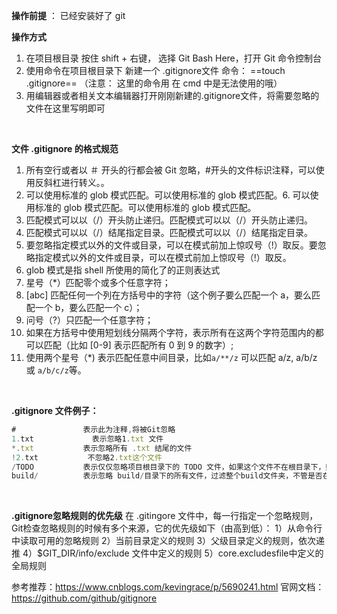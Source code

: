 **操作前提** ： 已经安装好了 git
<br/>

**操作方式**
1.  在项目根目录 按住 shift + 右键， 选择 Git Bash Here，打开 Git 命令控制台
2. 使用命令在项目根目录下 新建一个 .gitignore文件 命令： ==touch .gitignore== （注意： 这里的命令用 在 cmd 中是无法使用的哦）
3. 用编辑器或者相关文本编辑器打开刚刚新建的.gitignore文件，将需要忽略的文件在这里写明即可
<br/>

**文件 .gitignore 的格式规范**

1. 所有空行或者以 ＃ 开头的行都会被 Git 忽略，#开头的文件标识注释，可以使用反斜杠进行转义。。
2.  可以使用标准的 glob 模式匹配。可以使用标准的 glob 模式匹配。6. 可以使用标准的 glob 模式匹配。可以使用标准的 glob 模式匹配。
3. 匹配模式可以以（/）开头防止递归。匹配模式可以以（/）开头防止递归。
4. 匹配模式可以以（/）结尾指定目录。匹配模式可以以（/）结尾指定目录。
5. 要忽略指定模式以外的文件或目录，可以在模式前加上惊叹号（!）取反。要忽略指定模式以外的文件或目录，可以在模式前加上惊叹号（!）取反。
6.  glob 模式是指 shell 所使用的简化了的正则表达式
7. 星号（*）匹配零个或多个任意字符；
8. [abc] 匹配任何一个列在方括号中的字符（这个例子要么匹配一个 a，要么匹配一个 b，要么匹配一个 c）；
9. 问号（?）只匹配一个任意字符；
10. 如果在方括号中使用短划线分隔两个字符，表示所有在这两个字符范围内的都可以匹配（比如 [0-9] 表示匹配所有 0 到 9 的数字）;
11. 使用两个星号（*) 表示匹配任意中间目录，比如`a/**/z` 可以匹配 a/z, a/b/z 或 `a/b/c/z`等。
<br/>

**.gitignore 文件例子：**

```javascript
#               表示此为注释,将被Git忽略
1.txt             表示忽略1.txt 文件
*.txt           表示忽略所有 .txt 结尾的文件
!2.txt           不忽略2.txt这个文件
/TODO           表示仅仅忽略项目根目录下的 TODO 文件，如果这个文件不在根目录下，则不会忽略
build/          表示忽略 build/目录下的所有文件，过滤整个build文件夹，不管是否在根目录下；
```
<br/>

**.gitignore忽略规则的优先级**
在 .gitingore 文件中，每一行指定一个忽略规则，Git检查忽略规则的时候有多个来源，它的优先级如下（由高到低）：
1）从命令行中读取可用的忽略规则
2）当前目录定义的规则
3）父级目录定义的规则，依次递推
4）$GIT_DIR/info/exclude 文件中定义的规则
5）core.excludesfile中定义的全局规则

参考推荐：https://www.cnblogs.com/kevingrace/p/5690241.html
官网文档： https://github.com/github/gitignore
